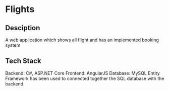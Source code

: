 # Flights
## Desciption
A web application which shows all flight and has an implemented booking system

## Tech Stack
Backend: C#, ASP.NET Core
Frontend: AngularJS
Database: MySQL
Entity Framework has been used to connected together the SQL database with the backend.
